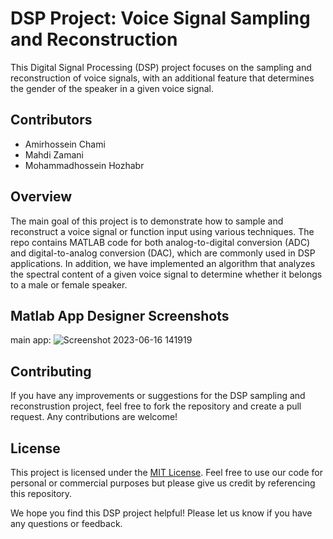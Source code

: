 
# DSP Project: Voice Signal Sampling and Reconstruction

This Digital Signal Processing (DSP) project focuses on the sampling and reconstruction of voice signals, with an additional feature that determines the gender of the speaker in a given voice signal.

## Contributors
- Amirhossein Chami 
- Mahdi Zamani 
- Mohammadhossein Hozhabr 

## Overview
The main goal of this project is to demonstrate how to sample and reconstruct a voice signal or function input using various techniques. The repo contains MATLAB code for both analog-to-digital conversion (ADC) and digital-to-analog conversion (DAC), which are commonly used in DSP applications. In addition, we have implemented an algorithm that analyzes the spectral content of a given voice signal to determine whether it belongs to a male or female speaker.

## Matlab App Designer Screenshots
main app:
![Screenshot 2023-06-16 141919](https://github.com/AmirhosseinChami/DSP-Sampling-proj/assets/109967486/bc3177ba-e037-4bf6-8604-ce065869a217)

## Contributing

If you have any improvements or suggestions for the DSP sampling and reconstrustion project, feel free to fork the repository and create a pull request. Any contributions are welcome!

## License
This project is licensed under the [MIT License](https://opensource.org/licenses/MIT). Feel free to use our code for personal or commercial purposes but please give us credit by referencing this repository.

We hope you find this DSP project helpful! Please let us know if you have any questions or feedback.
 

